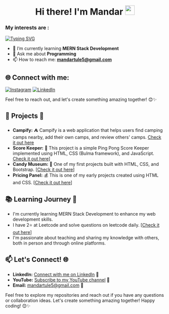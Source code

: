 <h1 align="center">Hi there! I'm Mandar
  <a href="https://github.com/sahilyeole" target="_self">
		<img src="https://media.giphy.com/media/hvRJCLFzcasrR4ia7z/giphy.gif" width="30" >
	</a>
</h1>

<h3 >My interests are : </h3>

[![Typing SVG](https://readme-typing-svg.herokuapp.com?font=Fira+Code&weight=600&pause=1000&color=D8F713&random=false&width=435&lines=Data+Structures+%26+Algorithms;Web+Development;Open+Source+Contributions)](https://git.io/typing-svg)

- 🌱 I’m currently learning **MERN Stack Development**
- 💬 Ask me about **Programming**
- 📫 How to reach me: **mandartule5@gmail.com**

## 🌐 Connect with me:
[![Instagram](https://img.shields.io/badge/Instagram-%23E4405F.svg?logo=Instagram&logoColor=white)](https://www.instagram.com/mandar_tule/) [![LinkedIn](https://img.shields.io/badge/LinkedIn-%230077B5.svg?logo=linkedin&logoColor=white)](https://www.linkedin.com/in/mandartule)

Feel free to reach out, and let's create something amazing together! 😊✨

## 🌱 Projects 🚀
- **Campify:** ⛺️ Campify is a web application that helps users find camping camps nearby, add their own camps, and review others' camps. [Check it out here](https://campify-05lq.onrender.com)
- **Score Keeper:** 🏓 This project is a simple Ping Pong Score Keeper implemented using HTML, CSS (Bulma framework), and JavaScript. [Check it out here](https://mandartule.github.io/Project-Score_Keeper)]
- **Candy Museum:** 🍭 One of my first projects built with HTML, CSS, and Bootstrap. [[Check it out here](https://mandartule.github.io/Project-CandyMuseum/)]
- **Pricing Panel:** 💰 This is one of my early projects created using HTML and CSS. [[Check it out here](https://mandartule.github.io/Project-PricingPanel/)]

## 📚 Learning Journey 🚀

- I'm currently learning MERN Stack Development to enhance my web development skills.
- I have  2⭐ at Leetcode and solve questions on leetcode daily.  [[Check it out here](https://leetcode.com/mandartule/)]
- I'm passionate about teaching and sharing my knowledge with others, both in person and through online platforms.

## 📫 Let's Connect! 🌐

- **LinkedIn:** [Connect with me on LinkedIn](https://www.linkedin.com/in/mandartule/) 💼
- **YouTube:** [Subscribe to my YouTube channel](<https://www.youtube.com/@mandartule>) 🎉
- **Email:** mandartule5@gmail.com 📧

Feel free to explore my repositories and reach out if you have any questions or collaboration ideas. Let's create something amazing together! Happy coding! 😊✨
